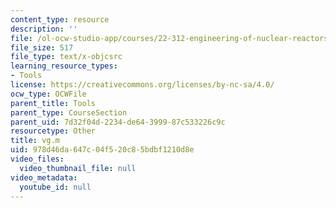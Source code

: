 ```yaml
---
content_type: resource
description: ''
file: /ol-ocw-studio-app/courses/22-312-engineering-of-nuclear-reactors-fall-2015/978d46da647c04f520c85bdbf1210d8e_vg.m
file_size: 517
file_type: text/x-objcsrc
learning_resource_types:
- Tools
license: https://creativecommons.org/licenses/by-nc-sa/4.0/
ocw_type: OCWFile
parent_title: Tools
parent_type: CourseSection
parent_uid: 7d32f04d-2234-de64-3999-87c533226c9c
resourcetype: Other
title: vg.m
uid: 978d46da-647c-04f5-20c8-5bdbf1210d8e
video_files:
  video_thumbnail_file: null
video_metadata:
  youtube_id: null
---
```

